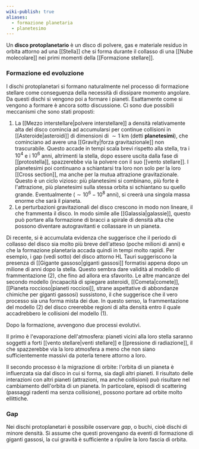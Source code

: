 ```yaml
---
wiki-publish: true
aliases:
  - formazione planetaria
  - planetesimo
---
```

Un **disco protoplanetario** è un disco di polvere, gas e materiale residuo in orbita attorno ad una [[Stella]] che si forma durante il collasso di una [[Nube molecolare]] nei primi momenti della [[Formazione stellare]].
### Formazione ed evoluzione
I dischi protoplanetari si formano naturalmente nel processo di formazione stellare come conseguenza della necessità di dissipare momento angolare. Da questi dischi si vengono poi a formare i pianeti. Esattamente come si vengono a formare è ancora sotto discussione. Ci sono due possibili meccanismi che sono stati proposti:
1. La [[Mezzo interstellare|polvere interstellare]] a densità relativamente alta del disco comincia ad accumularsi per continue collisioni in [[Asteroide|asteroidi]] di dimensioni di $\sim1$ km (detti **planetesimi**), che cominciano ad avere una [[Gravity|forza gravitazionale]] non trascurabile. Questo accade in tempi scala brevi rispetto alla stella, tra i $10^{4}$ e i $10^{6}$ anni, altrimenti la stella, dopo essere uscita dalla fase di [[protostella]], spazzerebbe via la polvere con il suo [[vento stellare]]. I planetesimi poi continuano a schiantarsi tra loro non solo per la loro [[Cross section]], ma anche per la mutua attrazione gravitazionale. Questo è un ciclo vizioso: più planetesimi si combinano, più forte è l'attrazione, più planetesimi sulla stessa orbita si schiantano su quello grande. Eventualmente ($\sim10^{6}-10^{8}$ anni), si creerà una singola massa enorme che sarà il pianeta.
2. Le perturbazioni gravitazionali del disco crescono in modo non lineare, il che frammenta il disco. In modo simile alle [[Galassia|galassie]], questo può portare alla formazione di bracci a spirale di densità alta che possono diventare autogravitanti e collassare in un pianeta.

Di recente, si è accumulata evidenza che suggerisce che il periodo di collasso del disco sia molto più breve dell'atteso (poche milioni di anni) e che la formazione planetaria accada quindi in tempi molto rapidi. Per esempio, i gap (vedi sotto) del disco attorno HL Tauri suggeriscono la presenza di [[Gigante gassoso|giganti gassosi]] formatisi appena dopo un milione di anni dopo la stella. Questo sembra dare validità al modello di frammentazione (2), che fino ad allora era sfavorito. Le altre mancanze del secondo modello (incapacità di spiegare asteroidi, [[Cometa|comete]], [[Pianeta roccioso|pianeti rocciosi]], strane aspettative di abbondanze chimiche per giganti gassosi) sussistono, il che suggerisce che il vero processo sia una forma mista dei due. In questo senso, la frammentazione del modello (2) del disco creerebbe regioni di alta densità entro il quale accadrebbero le collisioni del modello (1).

Dopo la formazione, avvengono due processi evolutivi.

Il primo è l'evaporazione dell'atmosfera: pianeti vicini alla loro stella saranno soggetti a forti [[vento stellare|venti stellare]] e [[pressione di radiazione]], il che spazzerebbe via la loro atmosfera a meno che non siano sufficientemente massivi da poterla tenere attorno a loro.

Il secondo processo è la migrazione di orbite: l'orbita di un pianeta è influenzata sia dal disco in cui si forma, sia dagli altri pianeti. Il risultato delle interazioni con altri pianeti (attrazioni, ma anche collisioni) può risultare nel cambiamento dell'orbita di un pianeta. In particolare, episodi di scattering (passaggi radenti ma senza collisione), possono portare ad orbite molto ellittiche.
### Gap
Nei dischi protoplanetari è possibile osservare *gap*, o buchi, cioè dischi di minore densità. Si assume che questi provengano da eventi di formazione di giganti gassosi, la cui gravità è sufficiente a ripulire la loro fascia di orbita.